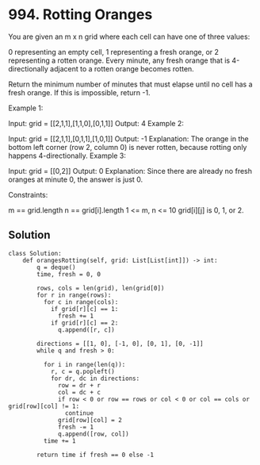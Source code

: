 # 994. Rotting Oranges
You are given an m x n grid where each cell can have one of three values:

0 representing an empty cell,
1 representing a fresh orange, or
2 representing a rotten orange.
Every minute, any fresh orange that is 4-directionally adjacent to a rotten orange becomes rotten.

Return the minimum number of minutes that must elapse until no cell has a fresh orange. If this is impossible, return -1.

 

Example 1:


Input: grid = [[2,1,1],[1,1,0],[0,1,1]]
Output: 4
Example 2:

Input: grid = [[2,1,1],[0,1,1],[1,0,1]]
Output: -1
Explanation: The orange in the bottom left corner (row 2, column 0) is never rotten, because rotting only happens 4-directionally.
Example 3:

Input: grid = [[0,2]]
Output: 0
Explanation: Since there are already no fresh oranges at minute 0, the answer is just 0.
 

Constraints:

m == grid.length
n == grid[i].length
1 <= m, n <= 10
grid[i][j] is 0, 1, or 2.

## Solution
```
class Solution:
    def orangesRotting(self, grid: List[List[int]]) -> int:
        q = deque()
        time, fresh = 0, 0

        rows, cols = len(grid), len(grid[0])
        for r in range(rows):
          for c in range(cols):
            if grid[r][c] == 1:
              fresh += 1
            if grid[r][c] == 2:
              q.append([r, c])

        directions = [[1, 0], [-1, 0], [0, 1], [0, -1]]
        while q and fresh > 0:

          for i in range(len(q)):
            r, c = q.popleft()
            for dr, dc in directions:
              row = dr + r
              col = dc + c
              if row < 0 or row == rows or col < 0 or col == cols or grid[row][col] != 1:
                continue
              grid[row][col] = 2
              fresh -= 1
              q.append([row, col])
          time += 1

        return time if fresh == 0 else -1
```